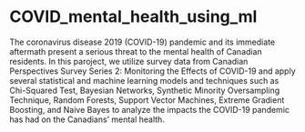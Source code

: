# COVID_mental_health_using_ml
The coronavirus disease 2019 (COVID-19) pandemic and its  immediate aftermath present a serious threat to the mental health of Canadian residents. In this paroject, we utilize survey data from Canadian Perspectives Survey Series 2: Monitoring the Effects of COVID-19 and apply several statistical and machine learning models and techniques such as Chi-Squared Test, Bayesian Networks, Synthetic Minority Oversampling Technique, Random Forests, Support Vector Machines, Extreme Gradient Boosting, and Naive Bayes to analyze the impacts the COVID-19 pandemic has had on the Canadians’ mental health.
